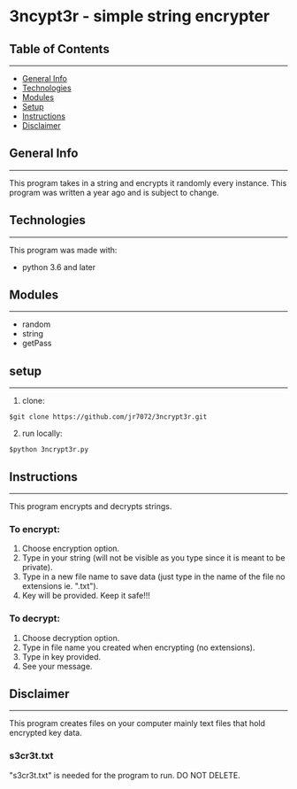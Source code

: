 # 3ncypt3r - simple string encrypter

## Table of Contents
--------------------

* [General Info](#general-info)
* [Technologies](#technologies)
* [Modules](#modules)
* [Setup](#setup)
* [Instructions](#instructions)
* [Disclaimer](#disclaimer)

## General Info
---------------

This program takes in a string and encrypts it randomly every instance.
This program was written a year ago and is subject to change.

## Technologies
---------------

This program was made with:

* python 3.6 and later

## Modules
----------

* random
* string
* getPass

## setup
--------

1. clone:

```
$git clone https://github.com/jr7072/3ncrypt3r.git
```
    
2. run locally:

```
$python 3ncrypt3r.py
```

## Instructions
----------------

This program encrypts and decrypts strings.

### To encrypt:

1. Choose encryption option.
2. Type in your string (will not be visible as you type since it is meant to be private).
3. Type in a new file name to save data (just type in the name of the file no extensions ie. ".txt").
4. Key will be provided. Keep it safe!!!

### To decrypt:

1. Choose decryption option.
2. Type in file name you created when encrypting (no extensions).
3. Type in key provided.
4. See your message.

## Disclaimer
-------------

This program creates files on your computer mainly text files that hold encrypted key data.

### s3cr3t.txt

"s3cr3t.txt" is needed for the program to run. DO NOT DELETE.
 


